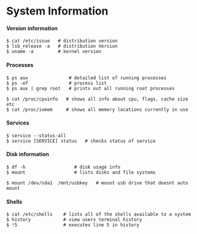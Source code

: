 System Information
==================

#### Version information

	$ cat /etc/issue   # distribution version
	$ lsb_release -a   # distribution Version
	$ uname -a         # kernel version

#### Processes

	$ ps aux               # detailed list of running processes
	$ ps -ef               # process list
	$ ps aux | grep root   # prints out all running root processes

	$ cat /proc/cpuinfo   # shows all info about cpu, flags, cache size etc
	$ cat /proc/iomem     # shows all memory locations currently in use

#### Services

	$ service --status-all
	$ service [SERVICE] status   # checks status of service

#### Disk information

	$ df -h                  # disk usage info
	$ mount                  # lists disks and file systems

	$ mount /dev/sda1  /mnt/usbkey   # mount usb drive that doesnt auto mount

#### Shells

	$ cat /etc/shells    # lists all of the shells available to a system
	$ history            # view users terminal history
	$ !5                 # executes line 5 in history

